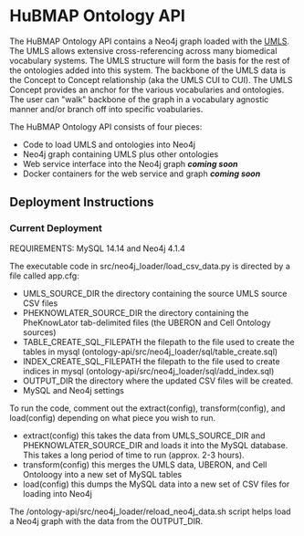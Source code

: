 # HuBMAP Ontology API

The HuBMAP Ontology API contains a Neo4j graph loaded with the [UMLS](https://www.nlm.nih.gov/research/umls/index.html).  The UMLS allows extensive cross-referencing across many biomedical vocabulary systems.  The UMLS structure will form the basis for the rest of the ontologies added into this system.  The backbone of the UMLS data is the Concept to Concept relationship (aka the UMLS CUI to CUI).  The UMLS Concept provides an anchor for the various vocabularies and ontologies.  The user can "walk" backbone of the graph in a vocabulary agnostic manner and/or branch off into specific voabularies.

The HuBMAP Ontology API consists of four pieces:
* Code to load UMLS and ontologies into Neo4j
* Neo4j graph containing UMLS plus other ontologies
* Web service interface into the Neo4j graph ***coming soon***
* Docker containers for the web service and graph ***coming soon***


## Deployment Instructions

### Current Deployment
REQUIREMENTS: MySQL 14.14 and Neo4j 4.1.4 

The executable code in src/neo4j_loader/load_csv_data.py is directed by a file called app.cfg:

* UMLS_SOURCE_DIR the directory containing the source UMLS source CSV files
* PHEKNOWLATER_SOURCE_DIR the directory containing the PheKnowLator tab-delimited files (the UBERON and Cell Ontology sources)
* TABLE_CREATE_SQL_FILEPATH the filepath to the file used to create the tables in mysql (ontology-api/src/neo4j_loader/sql/table_create.sql)
* INDEX_CREATE_SQL_FILEPATH the filepath to the file used to create indices in mysql (ontology-api/src/neo4j_loader/sql/add_index.sql)
* OUTPUT_DIR the directory where the updated CSV files will be created.
* MySQL and Neo4j settings

To run the code, comment out the extract(config), transform(config), and load(config) depending on what piece you wish to run.
* extract(config) this takes the data from UMLS_SOURCE_DIR and PHEKNOWLATER_SOURCE_DIR and loads it into the MySQL database.  This takes a long period of time to run (approx. 2-3 hours).
* transform(config) this merges the UMLS data, UBERON, and Cell Ontoloogy into a new set of MySQL tables
* load(config) this dumps the MySQL data into a new set of CSV files for loading into Neo4j

The /ontology-api/src/neo4j_loader/reload_neo4j_data.sh script helps load a Neo4j graph with the data from the OUTPUT_DIR.
